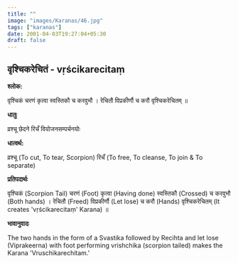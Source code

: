 ```yaml
---
title: ""
image: "images/Karanas/46.jpg"
tags: ["karanas"]
date: 2001-04-03T19:27:04+05:30
draft: false
---
```


## वृश्चिकरेचितं - vṛścikarecitaṃ

**श्लोक:**

वृश्चिकं चरणं कृत्वा स्वस्तिकौ च करवुभौ । रेचितौ विप्रकीर्णौ च करौ वृश्चिकरेचितम् ॥

**धातुः**

व्रश्चू छेदने
रिचँ वियोजनसम्पर्चनयोः

**धात्वर्थ:**

व्रश्चू (To cut, To tear, Scorpion)
रिचँ (To free, To cleanse, To join & To separate)

**प्रतिपदार्थः**

वृश्चिकं (Scorpion Tail) चरणं (Foot) कृत्वा (Having done) स्वस्तिकौ (Crossed) च करवुभौ (Both hands) । रेचितौ (Freed) विप्रकीर्णौ (Let lose) च करौ (Hands) वृश्चिकरेचितम् (It creates 'vṛścikarecitaṃ' Karana) ॥

**भावानुवादः**

The two hands in the form of a Svastika followed by Recihta and let lose (Viprakeerna) with foot performing vrishchika (scorpion tailed) makes the Karana 'Vruschikarechitam.'
